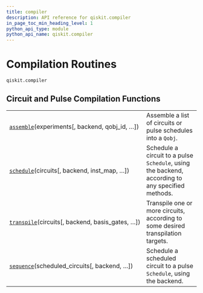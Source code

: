 ```yaml
---
title: compiler
description: API reference for qiskit.compiler
in_page_toc_min_heading_level: 1
python_api_type: module
python_api_name: qiskit.compiler
---
```


<span id="module-qiskit.compiler" />

<span id="qiskit-compiler" />

<span id="compilation-routines-qiskit-compiler" />

# Compilation Routines

<span id="module-qiskit.compiler" />

`qiskit.compiler`

## Circuit and Pulse Compilation Functions

|                                                                                                                                       |                                                                                                  |
| ------------------------------------------------------------------------------------------------------------------------------------- | ------------------------------------------------------------------------------------------------ |
| [`assemble`](qiskit.compiler.assemble#qiskit.compiler.assemble "qiskit.compiler.assemble")(experiments\[, backend, qobj\_id, …])      | Assemble a list of circuits or pulse schedules into a `Qobj`.                                    |
| [`schedule`](qiskit.compiler.schedule#qiskit.compiler.schedule "qiskit.compiler.schedule")(circuits\[, backend, inst\_map, …])        | Schedule a circuit to a pulse `Schedule`, using the backend, according to any specified methods. |
| [`transpile`](qiskit.compiler.transpile#qiskit.compiler.transpile "qiskit.compiler.transpile")(circuits\[, backend, basis\_gates, …]) | Transpile one or more circuits, according to some desired transpilation targets.                 |
| [`sequence`](qiskit.compiler.sequence#qiskit.compiler.sequence "qiskit.compiler.sequence")(scheduled\_circuits\[, backend, …])        | Schedule a scheduled circuit to a pulse `Schedule`, using the backend.                           |


